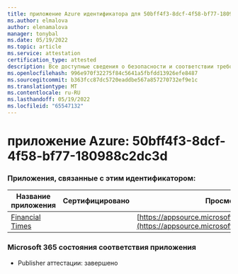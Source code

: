 ```yaml
---
title: приложение Azure идентификатора для 50bff4f3-8dcf-4f58-bf77-180988c2dc3d
ms.author: elmalova
author: elenamalova
manager: tonybal
ms.date: 05/19/2022
ms.topic: article
ms.service: attestation
certification_type: attested
description: Все доступные сведения о безопасности и соответствии требованиям для 50bff4f3-8dcf-4f58-bf77-180988c2dc3d.
ms.openlocfilehash: 996e970f32275f84c5641a5fbfdd13926efe8487
ms.sourcegitcommit: b363fcc87dc5720eaddbe567a857270732ef9e1c
ms.translationtype: MT
ms.contentlocale: ru-RU
ms.lasthandoff: 05/19/2022
ms.locfileid: "65547132"
---
```

# <a name="azure-app-id-50bff4f3-8dcf-4f58-bf77-180988c2dc3d"></a>приложение Azure: 50bff4f3-8dcf-4f58-bf77-180988c2dc3d


### <a name="apps-associated-with-this-id"></a>Приложения, связанные с этим идентификатором:
| **Название приложения** | **Сертифицировано** | **Просмотр в AppSource** |
|--------------|---------------|-----------------------|
| [Financial Times](../forward/WA200004054.md) |  | [https://appsource.microsoft.com/product/office/WA200004054](https://appsource.microsoft.com/product/office/WA200004054) |

### <a name="microsoft-365-app-compliance-status"></a>Microsoft 365 состояния соответствия приложения
- Publisher аттестации: завершено
